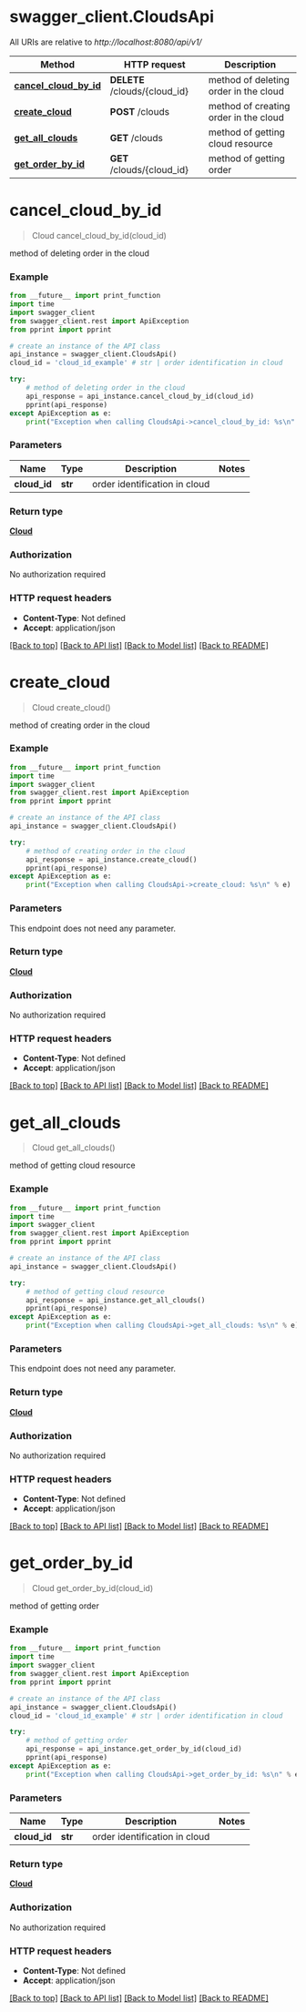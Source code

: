 # swagger_client.CloudsApi

All URIs are relative to *http://localhost:8080/api/v1/*

Method | HTTP request | Description
------------- | ------------- | -------------
[**cancel_cloud_by_id**](CloudsApi.md#cancel_cloud_by_id) | **DELETE** /clouds/{cloud_id} | method of deleting order in the cloud
[**create_cloud**](CloudsApi.md#create_cloud) | **POST** /clouds | method of creating order in the cloud
[**get_all_clouds**](CloudsApi.md#get_all_clouds) | **GET** /clouds | method of getting cloud resource
[**get_order_by_id**](CloudsApi.md#get_order_by_id) | **GET** /clouds/{cloud_id} | method of getting order

# **cancel_cloud_by_id**
> Cloud cancel_cloud_by_id(cloud_id)

method of deleting order in the cloud

### Example
```python
from __future__ import print_function
import time
import swagger_client
from swagger_client.rest import ApiException
from pprint import pprint

# create an instance of the API class
api_instance = swagger_client.CloudsApi()
cloud_id = 'cloud_id_example' # str | order identification in cloud

try:
    # method of deleting order in the cloud
    api_response = api_instance.cancel_cloud_by_id(cloud_id)
    pprint(api_response)
except ApiException as e:
    print("Exception when calling CloudsApi->cancel_cloud_by_id: %s\n" % e)
```

### Parameters

Name | Type | Description  | Notes
------------- | ------------- | ------------- | -------------
 **cloud_id** | **str**| order identification in cloud | 

### Return type

[**Cloud**](Cloud.md)

### Authorization

No authorization required

### HTTP request headers

 - **Content-Type**: Not defined
 - **Accept**: application/json

[[Back to top]](#) [[Back to API list]](../README.md#documentation-for-api-endpoints) [[Back to Model list]](../README.md#documentation-for-models) [[Back to README]](../README.md)

# **create_cloud**
> Cloud create_cloud()

method of creating order in the cloud

### Example
```python
from __future__ import print_function
import time
import swagger_client
from swagger_client.rest import ApiException
from pprint import pprint

# create an instance of the API class
api_instance = swagger_client.CloudsApi()

try:
    # method of creating order in the cloud
    api_response = api_instance.create_cloud()
    pprint(api_response)
except ApiException as e:
    print("Exception when calling CloudsApi->create_cloud: %s\n" % e)
```

### Parameters
This endpoint does not need any parameter.

### Return type

[**Cloud**](Cloud.md)

### Authorization

No authorization required

### HTTP request headers

 - **Content-Type**: Not defined
 - **Accept**: application/json

[[Back to top]](#) [[Back to API list]](../README.md#documentation-for-api-endpoints) [[Back to Model list]](../README.md#documentation-for-models) [[Back to README]](../README.md)

# **get_all_clouds**
> Cloud get_all_clouds()

method of getting cloud resource

### Example
```python
from __future__ import print_function
import time
import swagger_client
from swagger_client.rest import ApiException
from pprint import pprint

# create an instance of the API class
api_instance = swagger_client.CloudsApi()

try:
    # method of getting cloud resource
    api_response = api_instance.get_all_clouds()
    pprint(api_response)
except ApiException as e:
    print("Exception when calling CloudsApi->get_all_clouds: %s\n" % e)
```

### Parameters
This endpoint does not need any parameter.

### Return type

[**Cloud**](Cloud.md)

### Authorization

No authorization required

### HTTP request headers

 - **Content-Type**: Not defined
 - **Accept**: application/json

[[Back to top]](#) [[Back to API list]](../README.md#documentation-for-api-endpoints) [[Back to Model list]](../README.md#documentation-for-models) [[Back to README]](../README.md)

# **get_order_by_id**
> Cloud get_order_by_id(cloud_id)

method of getting order

### Example
```python
from __future__ import print_function
import time
import swagger_client
from swagger_client.rest import ApiException
from pprint import pprint

# create an instance of the API class
api_instance = swagger_client.CloudsApi()
cloud_id = 'cloud_id_example' # str | order identification in cloud

try:
    # method of getting order
    api_response = api_instance.get_order_by_id(cloud_id)
    pprint(api_response)
except ApiException as e:
    print("Exception when calling CloudsApi->get_order_by_id: %s\n" % e)
```

### Parameters

Name | Type | Description  | Notes
------------- | ------------- | ------------- | -------------
 **cloud_id** | **str**| order identification in cloud | 

### Return type

[**Cloud**](Cloud.md)

### Authorization

No authorization required

### HTTP request headers

 - **Content-Type**: Not defined
 - **Accept**: application/json

[[Back to top]](#) [[Back to API list]](../README.md#documentation-for-api-endpoints) [[Back to Model list]](../README.md#documentation-for-models) [[Back to README]](../README.md)

